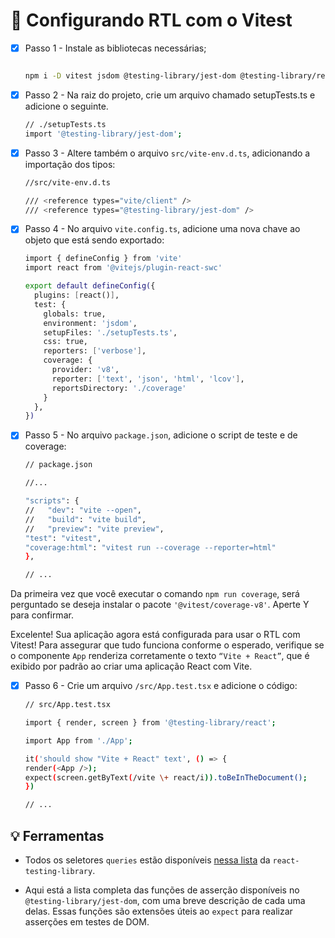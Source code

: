# 📝 Configurando RTL com o Vitest


- [X] Passo 1 - Instale as bibliotecas necessárias;

    ```bash

    npm i -D vitest jsdom @testing-library/jest-dom @testing-library/react @testing-library/user-event @types/jest
    ```
- [X] Passo 2 - Na raiz do projeto, crie um arquivo chamado setupTests.ts e adicione o seguinte.

    ```bash
    // ./setupTests.ts
    import '@testing-library/jest-dom';
    ```
- [X] Passo 3 - Altere também o arquivo ``src/vite-env.d.ts``, adicionando a importação dos tipos:
    ```bash
    //src/vite-env.d.ts

    /// <reference types="vite/client" />
    /// <reference types="@testing-library/jest-dom" />
    ```

- [X] Passo 4 - No arquivo ``vite.config.ts``, adicione uma nova chave ao objeto que está sendo exportado:

    ```bash
    import { defineConfig } from 'vite'
    import react from '@vitejs/plugin-react-swc'

    export default defineConfig({
      plugins: [react()],
      test: {
        globals: true,
        environment: 'jsdom',
        setupFiles: './setupTests.ts',
        css: true,
        reporters: ['verbose'],
        coverage: {
          provider: 'v8',
          reporter: ['text', 'json', 'html', 'lcov'],
          reportsDirectory: './coverage'
        }
      },
    })
    ```



- [X] Passo 5 - No arquivo ``package.json``,  adicione o script de teste e de coverage:

    ```bash
    // package.json

    //...

    "scripts": {
    //   "dev": "vite --open",
    //   "build": "vite build",
    //   "preview": "vite preview",
    "test": "vitest",
    "coverage:html": "vitest run --coverage --reporter=html"
    },

    // ...
    ```

Da primeira vez que você executar o comando ``npm run coverage``, será perguntado se deseja instalar o pacote ``'@vitest/coverage-v8'``. Aperte Y para confirmar.

Excelente! Sua aplicação agora está configurada para usar o RTL com Vitest! Para assegurar que tudo funciona conforme o esperado, verifique se o componente ``App`` renderiza corretamente o texto ``“Vite + React”``, que é exibido por padrão ao criar uma aplicação React com Vite.

- [X] Passo 6 - Crie um arquivo ``/src/App.test.tsx`` e adicione o código:

    ```bash
    // src/App.test.tsx

    import { render, screen } from '@testing-library/react';

    import App from './App';

    it('should show "Vite + React" text', () => {
    render(<App />);
    expect(screen.getByText(/vite \+ react/i)).toBeInTheDocument();
    })

    // ...
    ```


## 💡 Ferramentas

- Todos os seletores ``queries`` estão disponíveis [nessa lista](https://app.betrybe.com/learn/course/5e938f69-6e32-43b3-9685-c936530fd326/module/095ebb0d-1932-4d37-933b-9e1d721646fb/section/a0efa7dc-2028-4f04-9675-23045a4b67f2/day/64db167a-61de-4b3b-bdc7-a2576326656b/lesson/234a11a8-158d-40e7-9361-5935f3525b31) da ``react-testing-library``.

- Aqui está a lista completa das funções de asserção disponíveis no ``@testing-library/jest-dom``, com uma breve descrição de cada uma delas. Essas funções são extensões úteis ao ``expect`` para realizar asserções em testes de DOM. 
